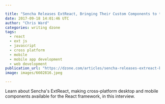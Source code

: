 ```yaml
---

title: "Sencha Releases ExtReact, Bringing Their Custom Components to the React..."
date: 2017-09-18 14:01:46 UTC
author: "Chris Ward"
categories: writing dzone
tags:
  - react
  - ext js
  - javascript
  - cross platform
  - mobile
  - mobile app development
  - web development
publication_url: "https://dzone.com/articles/sencha-releases-extreact-bringing-their-custom-com"
image: images/6602816.jpeg

---
```

Learn about Sencha's ExtReact, making cross-platform desktop and mobile components available for the React framework, in this interview.

